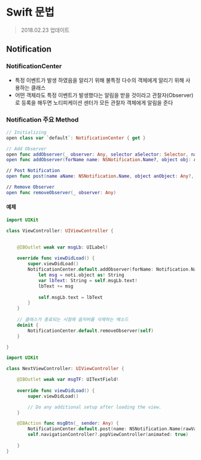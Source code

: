 # Swift 문법
> 2018.02.23 업데이트    

## Notification

### NotificationCenter
* 특정 이벤트가 발생 하였음을 알리기 위해 불특정 다수의 객체에게 알리기 위해 사용하는 클래스   
* 어떤 객체라도 특정 이벤트가 발생했다는 알림을 받을 것이라고 관찰자(Observer)로 등록을 해두면 노티피케이션 센터가 모든 관찰자 객체에게 알림을 준다

### Notification 주요 Method

```swift
// Initializing
open class var `default`: NotificationCenter { get }

// Add Observer
open func addObserver(_ observer: Any, selector aSelector: Selector, name aName: NSNotification.Name?, object anObject: Any?)
open func addObserver(forName name: NSNotification.Name?, object obj: Any?, queue: OperationQueue?, using block: @escaping (Notification) -> Swift.Void) -> NSObjectProtocol

// Post Notification
open func post(name aName: NSNotification.Name, object anObject: Any?,        userInfo aUserInfo: [AnyHashable : Any]? = nil)

// Remove Observer
open func removeObserver(_ observer: Any)
```

#### 예제
```swift
import UIKit

class ViewController: UIViewController {
    

    @IBOutlet weak var msgLb: UILabel!
    
    override func viewDidLoad() {
        super.viewDidLoad()
        NotificationCenter.default.addObserver(forName: Notification.Name(rawValue: "notiKey"), object: nil, queue: nil) { (noti) in
            let msg = noti.object as! String
            var lbText: String = self.msgLb.text!
            lbText += msg
            
            self.msgLb.text = lbText
        }
    }
    
    // 클래스가 종료되는 시점에 옵저버를 삭제하는 메소드
    deinit {
        NotificationCenter.default.removeObserver(self)
    }

}
```

```swift
import UIKit

class NextViewController: UIViewController {

    @IBOutlet weak var msgTF: UITextField!
    
    override func viewDidLoad() {
        super.viewDidLoad()

        // Do any additional setup after loading the view.
    }

    @IBAction func msgBtn(_ sender: Any) {
        NotificationCenter.default.post(name: NSNotification.Name(rawValue: "notiKey"), object: msgTF.text)
        self.navigationController?.popViewController(animated: true)
        
    }
}
```